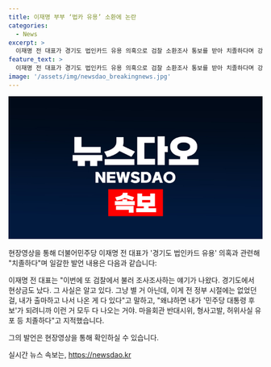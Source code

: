 ```yaml
---
title: 이재명 부부 ‘법카 유용’ 소환에 논란
categories:
  - News
excerpt: >
  이재명 전 대표가 경기도 법인카드 유용 의혹으로 검찰 소환조사 통보를 받아 치졸하다며 강하게 일갈했습니다. 이 관련된 전체 발언 내용은 [현장영상]에서 확인할 수 있습니다. 클릭해서 자세한 내용을 확인해보세요!
feature_text: >
  이재명 전 대표가 경기도 법인카드 유용 의혹으로 검찰 소환조사 통보를 받아 치졸하다며 강하게 일갈했습니다. 이 관련된 전체 발언 내용은 [현장영상]에서 확인할 수 있습니다. 클릭해서 자세한 내용을 확인해보세요!
image: '/assets/img/newsdao_breakingnews.jpg'
---
```


<p><img src="/assets/img/newsdao_breakingnews.jpg" alt="flaretime 속보" /></p>

<p>현장영상을 통해 더불어민주당 이재명 전 대표가 '경기도 법인카드 유용' 의혹과 관련해 "치졸하다"며 일갈한 발언 내용은 다음과 같습니다:</p>

<p data-ke-size="size16"></p>

<p>이재명 전 대표는 "이번에 또 검찰에서 불러 조사조사하는 얘기가 나왔다. 경기도에서 현상금도 났다. 그 사실은 알고 있다. 그냥 별 거 아닌데, 이게 전 정부 시절에는 없었던 걸, 내가 출마하고 나서 나온 게 다 있다"고 말하고, "왜냐하면 내가 '민주당 대통령 후보'가 되려니까 이런 거 모두 다 나오는 거야. 마을회관 반대시위, 형사고발, 허위사실 유포 등 치졸하다"고 지적했습니다.</p>

<p data-ke-size="size16"></p>

<p>그의 발언은 현장영상을 통해 확인하실 수 있습니다.</p>
실시간 뉴스 속보는, <a href="https://newsdao.kr" rel="dofollow">https://newsdao.kr</a>


